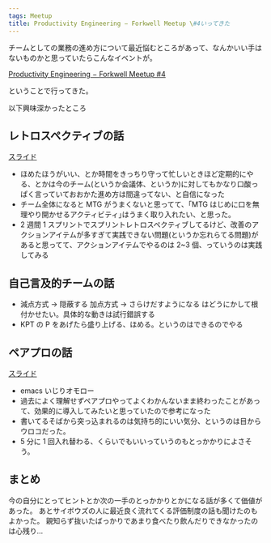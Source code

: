 ```yaml
---
tags: Meetup
title: Productivity Engineering − Forkwell Meetup \#4いってきた
---
```


チームとしての業務の進め方について最近悩むところがあって、なんかいい手はないものかと思っていたらこんなイベントが。

[Productivity Engineering − Forkwell Meetup #4](https://forkwell.connpass.com/event/51332/)

ということで行ってきた。

以下興味深かったところ

## レトロスペクティブの話

[スライド](http://www.ryuzee.com/contents/blog/7107)

- ほめたほうがいい、とか時間をきっちり守って忙しいときほど定期的にやる、とかは今のチーム(というか会議体、というか)に対してもかなり口酸っぱく言っていておおかた進め方は間違ってない、と自信になった
- チーム全体になると MTG がうまくないと思ってて、｢MTG はじめに口を無理やり開かせるアクティビティ｣はうまく取り入れたい、と思った。
- 2 週間 1 スプリントでスプリントレトロスペクティブしてるけど、改善のアクションアイテムが多すぎて実践できない問題(というか忘れらてる問題)があると思ってて、アクションアイテムでやるのは 2~3 個、っていうのは実践してみる

## 自己言及的チームの話

- 減点方式 -> 隠蔽する 加点方式 -> さらけだすようになる はどうにかして根付かせたい。具体的な動きは試行錯誤する
- KPT の P をあげたら盛り上げる、ほめる。というのはできるのでやる

## ペアプロの話

[スライド](https://speakerdeck.com/twada/5w1h-and-faq-of-pair-programming)

- emacs いじりオモロー
- 過去によく理解せずペアプロやってよくわかんないまま終わったことがあって、効果的に導入してみたいと思っていたので参考になった
- 書いてるそばから突っ込まれるのは気持ち的にいい気分、というのは目からウロコだった。
- 5 分に 1 回入れ替わる、くらいでもいいっていうのもとっかかりによさそう。

## まとめ

今の自分にとってヒントとか次の一手のとっかかりとかになる話が多くて価値があった。
あとサイボウズの人に最近良く流れてくる評価制度の話も聞けたのもよかった。
親知らず抜いたばっかりであまり食べたり飲んだりできなかったのは心残り…
